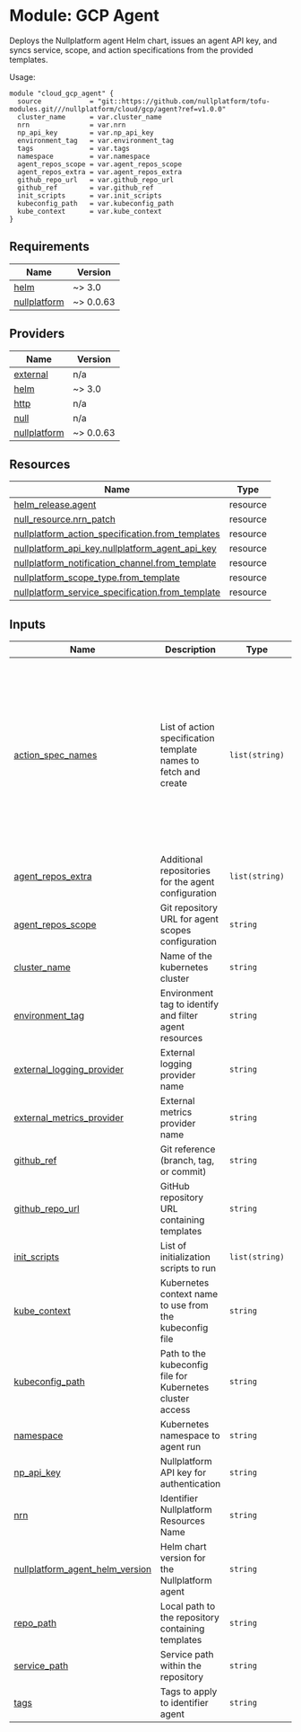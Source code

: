 # Module: GCP Agent

Deploys the Nullplatform agent Helm chart, issues an agent API key, and syncs service, scope, and action specifications from the provided templates.

Usage:

```
module "cloud_gcp_agent" {
  source            = "git::https://github.com/nullplatform/tofu-modules.git///nullplatform/cloud/gcp/agent?ref=v1.0.0"
  cluster_name      = var.cluster_name
  nrn               = var.nrn
  np_api_key        = var.np_api_key
  environment_tag   = var.environment_tag
  tags              = var.tags
  namespace         = var.namespace
  agent_repos_scope = var.agent_repos_scope
  agent_repos_extra = var.agent_repos_extra
  github_repo_url   = var.github_repo_url
  github_ref        = var.github_ref
  init_scripts      = var.init_scripts
  kubeconfig_path   = var.kubeconfig_path
  kube_context      = var.kube_context
}
```

<!-- BEGIN_TF_DOCS -->
## Requirements

| Name | Version |
|------|---------|
| <a name="requirement_helm"></a> [helm](#requirement\_helm) | ~> 3.0 |
| <a name="requirement_nullplatform"></a> [nullplatform](#requirement\_nullplatform) | ~> 0.0.63 |

## Providers

| Name | Version |
|------|---------|
| <a name="provider_external"></a> [external](#provider\_external) | n/a |
| <a name="provider_helm"></a> [helm](#provider\_helm) | ~> 3.0 |
| <a name="provider_http"></a> [http](#provider\_http) | n/a |
| <a name="provider_null"></a> [null](#provider\_null) | n/a |
| <a name="provider_nullplatform"></a> [nullplatform](#provider\_nullplatform) | ~> 0.0.63 |

## Resources

| Name | Type |
|------|------|
| [helm_release.agent](https://registry.terraform.io/providers/hashicorp/helm/latest/docs/resources/release) | resource |
| [null_resource.nrn_patch](https://registry.terraform.io/providers/hashicorp/null/latest/docs/resources/resource) | resource |
| [nullplatform_action_specification.from_templates](https://registry.terraform.io/providers/nullplatform/nullplatform/latest/docs/resources/action_specification) | resource |
| [nullplatform_api_key.nullplatform_agent_api_key](https://registry.terraform.io/providers/nullplatform/nullplatform/latest/docs/resources/api_key) | resource |
| [nullplatform_notification_channel.from_template](https://registry.terraform.io/providers/nullplatform/nullplatform/latest/docs/resources/notification_channel) | resource |
| [nullplatform_scope_type.from_template](https://registry.terraform.io/providers/nullplatform/nullplatform/latest/docs/resources/scope_type) | resource |
| [nullplatform_service_specification.from_template](https://registry.terraform.io/providers/nullplatform/nullplatform/latest/docs/resources/service_specification) | resource |

## Inputs

| Name | Description | Type | Default | Required |
|------|-------------|------|---------|:--------:|
| <a name="input_action_spec_names"></a> [action\_spec\_names](#input\_action\_spec\_names) | List of action specification template names to fetch and create | `list(string)` | <pre>[<br/>  "create-scope",<br/>  "delete-scope",<br/>  "start-initial",<br/>  "start-blue-green",<br/>  "finalize-blue-green",<br/>  "rollback-deployment",<br/>  "delete-deployment",<br/>  "switch-traffic",<br/>  "set-desired-instance-count",<br/>  "pause-autoscaling",<br/>  "resume-autoscaling",<br/>  "restart-pods",<br/>  "kill-instances"<br/>]</pre> | no |
| <a name="input_agent_repos_extra"></a> [agent\_repos\_extra](#input\_agent\_repos\_extra) | Additional repositories for the agent configuration | `list(string)` | `[]` | no |
| <a name="input_agent_repos_scope"></a> [agent\_repos\_scope](#input\_agent\_repos\_scope) | Git repository URL for agent scopes configuration | `string` | `"https://github.com/nullplatform/scopes.git#ftc"` | no |
| <a name="input_cluster_name"></a> [cluster\_name](#input\_cluster\_name) | Name of the kubernetes cluster | `string` | n/a | yes |
| <a name="input_environment_tag"></a> [environment\_tag](#input\_environment\_tag) | Environment tag to identify and filter agent resources | `string` | n/a | yes |
| <a name="input_external_logging_provider"></a> [external\_logging\_provider](#input\_external\_logging\_provider) | External logging provider name | `string` | `"external"` | no |
| <a name="input_external_metrics_provider"></a> [external\_metrics\_provider](#input\_external\_metrics\_provider) | External metrics provider name | `string` | `"externalmetrics"` | no |
| <a name="input_github_ref"></a> [github\_ref](#input\_github\_ref) | Git reference (branch, tag, or commit) | `string` | `"ftc"` | no |
| <a name="input_github_repo_url"></a> [github\_repo\_url](#input\_github\_repo\_url) | GitHub repository URL containing templates | `string` | `"https://github.com/nullplatform/scopes"` | no |
| <a name="input_init_scripts"></a> [init\_scripts](#input\_init\_scripts) | List of initialization scripts to run | `list(string)` | `[]` | no |
| <a name="input_kube_context"></a> [kube\_context](#input\_kube\_context) | Kubernetes context name to use from the kubeconfig file | `string` | `null` | no |
| <a name="input_kubeconfig_path"></a> [kubeconfig\_path](#input\_kubeconfig\_path) | Path to the kubeconfig file for Kubernetes cluster access | `string` | `"~/.kube/config"` | no |
| <a name="input_namespace"></a> [namespace](#input\_namespace) | Kubernetes namespace to agent run | `string` | `"nullplatform-tools"` | no |
| <a name="input_np_api_key"></a> [np\_api\_key](#input\_np\_api\_key) | Nullplatform API key for authentication | `string` | n/a | yes |
| <a name="input_nrn"></a> [nrn](#input\_nrn) | Identifier Nullplatform Resources Name | `string` | n/a | yes |
| <a name="input_nullplatform_agent_helm_version"></a> [nullplatform\_agent\_helm\_version](#input\_nullplatform\_agent\_helm\_version) | Helm chart version for the Nullplatform agent | `string` | `"2.14.0"` | no |
| <a name="input_repo_path"></a> [repo\_path](#input\_repo\_path) | Local path to the repository containing templates | `string` | `"/root/.np/nullplatform/scopes"` | no |
| <a name="input_service_path"></a> [service\_path](#input\_service\_path) | Service path within the repository | `string` | `"k8s"` | no |
| <a name="input_tags"></a> [tags](#input\_tags) | Tags to apply to identifier agent | `string` | n/a | yes |
<!-- END_TF_DOCS -->
